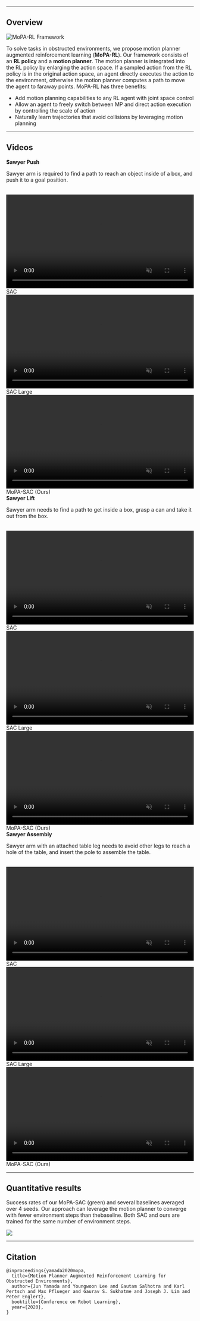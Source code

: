 
----

## Overview

![MoPA-RL Framework](./img/method.png "")

To solve tasks in obstructed environments, we propose motion planner augmented reinforcement learning (<b>MoPA-RL</b>). Our framework consists of an <b>RL policy</b> and a <b>motion planner</b>. The motion planner is integrated into the RL policy by enlarging the action space. If a sampled action from the RL policy is in the original action space, an agent directly executes the action to the environment, otherwise the motion planner computes a path to move the agent to faraway points. MoPA-RL has three benefits:
<ul>
<li>Add motion planning capabilities to any RL agent with joint space control</li>
<li>Allow an agent to freely switch between MP and direct action execution  by controlling the scale of action</li>
<li>Naturally learn trajectories that avoid collisions by leveraging motion planning </li>
</ul>

----

## Videos

<span class="env-name"><b>Sawyer Push</b></span>
<p>Sawyer arm is required to find a path to reach an object inside of a box, and push it to a goal position.</p><br>
<div class="w3-row-padding">
	<div class="w3-col s4 w3-center">
		<video height="auto" width="100%" controls autoplay loop muted>
		  <source src="./video/sawyer_push_baseline.mp4" type="video/mp4">
		</video>
		<div class="method-name">SAC</div>
	</div>
	<div class="w3-col s4 w3-center">
		<video height="auto" width="100%" controls autoplay loop muted>
		  <source src="./video/sawyer_push_baseline_lg.mp4" type="video/mp4">
		</video>
		<div class="method-name">SAC Large</div>
	</div>
	<div class="w3-col s4 w3-center">
		<video height="auto" width="100%" controls autoplay loop muted>
		  <source src="./video/sawyer_push_mopa.mp4" type="video/mp4">
		</video>
		<div class="method-name">MoPA-SAC (Ours)</div>
	</div>
</div>
<span class="env-name"><b>Sawyer Lift</b></span>
<p>Sawyer arm needs to find a path to get inside a box, grasp a can and take it out from the box.</p><br>
<div class="w3-row-padding">
	<!-- <div class="w3-col s3 w3-center"> -->
	<!-- </div> -->
	<div class="w3-col s4 w3-center">
		<video height="auto" width="100%" controls autoplay loop muted>
		  <source src="./video/sawyer_lift_baseline.mp4" type="video/mp4">
		</video>
		<div class="method-name">SAC</div>
	</div>
	<div class="w3-col s4 w3-center">
		<video height="auto" width="100%" controls autoplay loop muted>
		  <source src="./video/sawyer_lift_baseline_lg.mp4" type="video/mp4">
		</video>
		<div class="method-name">SAC Large</div>
	</div>
	<div class="w3-col s4 w3-center">
		<video height="auto" width="100%" controls autoplay loop muted>
		  <source src="./video/sawyer_lift_mopa.mp4" type="video/mp4">
		</video>
		<div class="method-name">MoPA-SAC (Ours)</div>
	</div>
	<!-- <div class="w3-col s3 w3-center"> -->
	<!-- </div> -->
</div>
<span class="env-name"><b>Sawyer Assembly</b></span>
<p>Sawyer arm with an attached table leg needs to avoid other legs to reach a hole of the table, and insert the pole to assemble the table.</p><br>
<div class="w3-row-padding">
	<div class="w3-col s4 w3-center">
		<video height="auto" width="100%" controls autoplay loop muted>
		  <source src="./video/sawyer_assembly_baseline.mp4" type="video/mp4">
		</video>
		<div class="method-name">SAC</div>
	</div>
	<div class="w3-col s4 w3-center">
		<video height="auto" width="100%" controls autoplay loop muted>
		  <source src="./video/sawyer_assembly_baseline_lg.mp4" type="video/mp4">
		</video>
		<div class="method-name">SAC Large</div>
	</div>
	<div class="w3-col s4 w3-center">
		<video height="auto" width="100%" controls autoplay loop muted>
		  <source src="./video/sawyer_assembly_mopa.mp4" type="video/mp4">
		</video>
		<div class="method-name">MoPA-SAC (Ours)</div>
	</div>
</div>

----

## Quantitative results

<!-- ![Success Rate](./img/result.png "") -->

<div class="w3-row-padding">
    <div class="w3-col s1 w3-center"></div>
    <div class="w3-col s10 w3-center">
        <p>Success rates of our MoPA-SAC (green) and several baselines averaged over 4 seeds. Our approach can leverage the motion planner to converge with fewer environment steps than thebaseline. Both SAC and ours are trained for the same number of environment steps.</p>
        <img src="./img/result.png"/>
    </div>
    <div class="w3-col s1 w3-center"></div>
</div>

----

## Citation
```
@inproceedings{yamada2020mopa,
  title={Motion Planner Augmented Reinforcement Learning for Obstructed Environments},
  author={Jun Yamada and Youngwoon Lee and Gautam Salhotra and Karl Pertsch and Max Pflueger and Gaurav S. Sukhatme and Joseph J. Lim and Peter Englert},
  booktitle={Conference on Robot Learning},
  year={2020},
}
```
